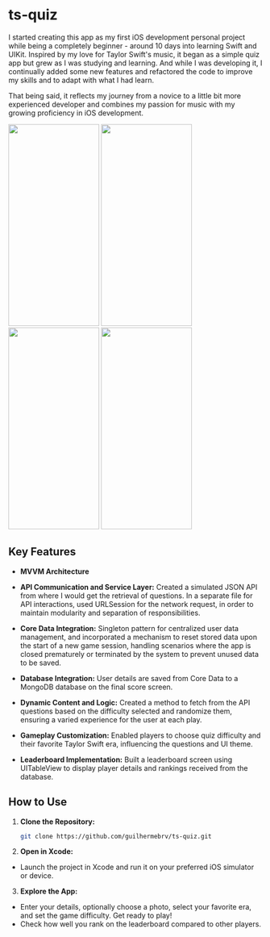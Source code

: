 # ts-quiz

 I started creating this app as my first iOS development personal project while being a completely beginner - around 10 days into learning Swift and UIKit. Inspired by my love for Taylor Swift's music, it began as a simple quiz app but grew as I was studying and learning. And while I was developing it, I continually added some new features and refactored the code to improve my skills and to adapt with what I had learn.

  That being said, it reflects my journey from a novice to a little bit more experienced developer and combines my passion for music with my growing proficiency in iOS development. 

<img src="https://github.com/guilhermebrv/ts-quiz/assets/104163003/d4bf017a-570e-4566-89d4-07d7a0a55560" width="180" height="400" />
<img src="https://github.com/guilhermebrv/ts-quiz/assets/104163003/48d583cd-469d-4a8c-b7cf-16fd4b0a87b7" width="180" height="400" />
<img src="https://github.com/guilhermebrv/ts-quiz/assets/104163003/36bb2d91-931a-4798-ad77-15d65efb3d6a" width="180" height="400" />
<img src="https://github.com/guilhermebrv/ts-quiz/assets/104163003/28e77289-6b51-4e5f-8176-dc81e9224ce3" width="180" height="400" />

## Key Features

- **MVVM Architecture**

- **API Communication and Service Layer:** Created a simulated JSON API from where I would get the retrieval of questions. In a separate file for API interactions, used URLSession for the network request, in order to maintain modularity and separation of responsibilities.

- **Core Data Integration:**  Singleton pattern for centralized user data management, and incorporated a mechanism to reset stored data upon the start of a new game session, handling scenarios where the app is closed prematurely or terminated by the system to prevent unused data to be saved.

- **Database Integration:** User details are saved from Core Data to a MongoDB database on the final score screen.

- **Dynamic Content and Logic:** Created a method to fetch from the API questions based on the difficulty selected and randomize them, ensuring a varied experience for the user at each play.

- **Gameplay Customization:** Enabled players to choose quiz difficulty and their favorite Taylor Swift era, influencing the questions and UI theme.

- **Leaderboard Implementation:** Built a leaderboard screen using UITableView to display player details and rankings received from the database.

## How to Use

1. **Clone the Repository:**
   ```bash
   git clone https://github.com/guilhermebrv/ts-quiz.git

2. **Open in Xcode:**
- Launch the project in Xcode and run it on your preferred iOS simulator or device.

3. **Explore the App:**
- Enter your details, optionally choose a photo, select your favorite era, and set the game difficulty. Get ready to play!
- Check how well you rank on the leaderboard compared to other players.
